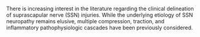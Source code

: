 There is increasing interest in the literature regarding the clinical delineation of suprascapular nerve (SSN) injuries. While the underlying etiology of SSN neuropathy remains elusive, multiple compression, traction, and inflammatory pathophysiologic cascades have been previously considered.
